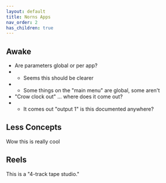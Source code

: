 ```yaml
---
layout: default
title: Norns Apps
nav_order: 2
has_children: true
---
```


## Awake
- Are parameters global or per app?
- - Seems this should be clearer
- - Some things on the "main menu" are global, some aren't
- "Crow clock out" ... where does it come out?
- - It comes out "output 1" is this documented anywhere?

## Less Concepts

Wow this is really cool

## Reels

This is a "4-track tape studio."
